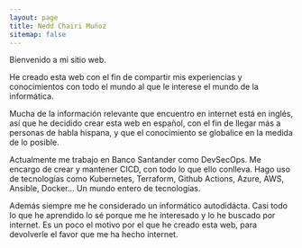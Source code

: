 ```yaml
---
layout: page
title: Nedd Chairi Muñoz
sitemap: false
---
```


Bienvenido a mi sitio web.

He creado esta web con el fin de compartir mis experiencias y conocimientos con todo el mundo al que le interese el mundo de la informática.

Mucha de la información relevante que encuentro en internet está en inglés, así que he decidido crear esta web en español, con el fin de llegar más a personas de habla hispana, y que el conocimiento se globalice en la medida de lo posible.

Actualmente me trabajo en Banco Santander como DevSecOps. Me encargo de crear y mantener CICD, con todo lo que ello conlleva. Hago uso de tecnologías como Kubernetes, Terraform, Github Actions, Azure, AWS, Ansible, Docker... Un mundo entero de tecnologías.

Además siempre me he considerado un informático autodidácta. Casi todo lo que he aprendido lo sé porque me he interesado y lo he buscado por internet. Es un poco el motivo por el que he creado esta web, para devolverle el favor que me ha hecho internet.


